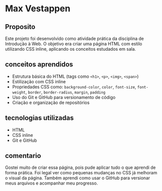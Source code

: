 # Max Vestappen
## Proposito
Este projeto foi desenvolvido como atividade prática da disciplina de Introdução à Web. O objetivo era criar uma página HTML com estilo utilizando CSS inline, aplicando os conceitos estudados em sala.
## conceitos aprendidos
- Estrutura básica do HTML (tags como `<h1>`, `<p>`, `<img>`, `<span>`)
- Estilização com CSS inline
- Propriedades CSS como: `background-color`, `color`, `font-size`, `font-weight`, `border`, `border-radius`, `margin`, `padding`
- Uso do Git e GitHub para versionamento de código
- Criação e organização de repositórios

## tecnologias utilizadas
- HTML
- CSS inline
- Git e GitHub
## comentario
Gostei muito de criar essa página, pois pude aplicar tudo o que aprendi de forma prática. Foi legal ver como pequenas mudanças no CSS já melhoram o visual da página. Também aprendi como usar o GitHub para versionar meus arquivos e acompanhar meu progresso.
